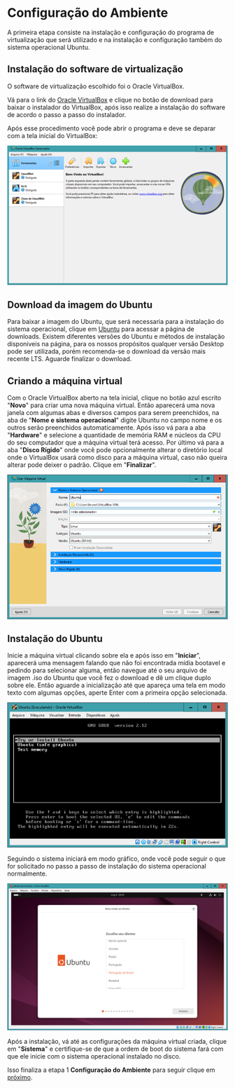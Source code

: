 
# Configuração do Ambiente

A primeira etapa consiste na instalação e configuração do programa de virtualização que será utilizado e na instalação e configuração também do sistema operacional Ubuntu. 

## Instalação do software de virtualização

O software de virtualização escolhido foi o Oracle VirtualBox.

Vá para o link do [Oracle VirtualBox](https://www.virtualbox.org/) e clique no botão de download para baixar o instalador do VirtualBox, após isso realize a instalação do software de acordo o passo a passo do instalador.

Após esse procedimento você pode abrir o programa e deve se deparar com a tela inicial do VirtualBox:

![Tela inicial do VirtualBox](Imagens/Imagem1.PNG)

## Download da imagem do Ubuntu

Para baixar a imagem do Ubuntu, que será necessaria para a instalação do sistema operacional, clique em [Ubuntu](https://ubuntu.com/download) para acessar a página de downloads. Existem diferentes versões do Ubuntu e métodos de instalação disponiveis na página, para os nossos propósitos qualquer versão Desktop pode ser utilizada, porém recomenda-se o download da versão mais recente LTS. Aguarde finalizar o download.

## Criando a máquina virtual

Com o Oracle VirtualBox aberto na tela inicial, clique no botão azul escrito "**Novo**" para criar uma nova máquina virtual. Então aparecerá uma nova janela com algumas abas e diversos campos para serem preenchidos, na aba de "**Nome e sistema operacional**" digite Ubuntu no campo nome e os outros serão preenchidos automaticamente. Após isso vá para a aba "**Hardware**" e selecione a quantidade de memória RAM e núcleos da CPU do seu computador que a máquina virtual terá acesso. Por último vá para a aba "**Disco Rígido**" onde você pode opcionalmente alterar o diretório local onde o VirtualBox usará como disco para a máquina virtual, caso não queira alterar pode deixer o padrão. Clique em "**Finalizar**".

![Tela de criacao maquina virtual](Imagens/Imagem2.PNG)

## Instalação do Ubuntu

Inicie a máquina virtual clicando sobre ela e após isso em "**Iniciar**", aparecerá uma mensagem falando que não foi encontrada mídia bootavel e pedindo para selecionar alguma, então navegue até o seu arquivo de imagem .iso do Ubuntu que você fez o download e dê um clique duplo sobre ele. Então aguarde a inicialização até que apareça uma tela em modo texto com algumas opções, aperte Enter com a primeira opção selecionada.

![Tela de boot do sistema com CD](Imagens/Imagem3.PNG)

Seguindo o sistema iniciará em modo gráfico, onde você pode seguir o que for solicitado no passo a passo de instalação do sistema operacional normalmente.

![Tela de instalacao do Ubuntu](Imagens/Imagem4.PNG)

Após a instalação, vá até as configurações da máquina virtual criada, clique em "**Sistema**" e certifique-se de que a ordem de boot do sistema fará com que ele inicie com o sistema operacional instalado no disco.

Isso finaliza a etapa 1 **Configuração do Ambiente** para seguir clique em [próximo](SERVIDORWEB.md).